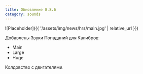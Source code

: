 ```yaml
---
title: Обновление 0.8.6
category: sounds
---
```


![Placeholder]({{ '/assets/img/news/hrs/main.jpg' | relative_url }})

Добавлены Звуки Попаданий для Калибров: 
- Main
- Large
- Huge

Колдовство с двигателями.